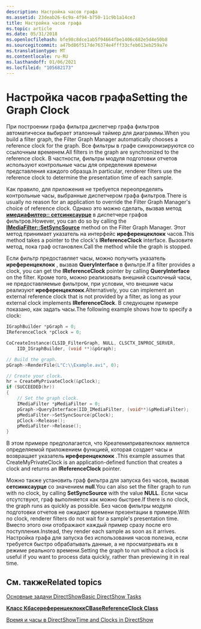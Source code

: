 ```yaml
---
description: Настройка часов графа
ms.assetid: 23deab26-6c9a-4f94-b750-11c9b1a14ce3
title: Настройка часов графа
ms.topic: article
ms.date: 05/31/2018
ms.openlocfilehash: bfe98c8dce1ab5f94664fbe1406c682e5d4e50b8
ms.sourcegitcommit: a47bd86f517de76374e4fff33cfeb613eb259a7e
ms.translationtype: MT
ms.contentlocale: ru-RU
ms.lasthandoff: 01/06/2021
ms.locfileid: "105682173"
---
```

# <a name="setting-the-graph-clock"></a><span data-ttu-id="c1b1e-103">Настройка часов графа</span><span class="sxs-lookup"><span data-stu-id="c1b1e-103">Setting the Graph Clock</span></span>

<span data-ttu-id="c1b1e-104">При построении графа фильтра диспетчер графа фильтров автоматически выбирает эталонный таймер для диаграммы.</span><span class="sxs-lookup"><span data-stu-id="c1b1e-104">When you build a filter graph, the Filter Graph Manager automatically chooses a reference clock for the graph.</span></span> <span data-ttu-id="c1b1e-105">Все фильтры в графе синхронизируются со ссылочным временем.</span><span class="sxs-lookup"><span data-stu-id="c1b1e-105">All filters in the graph are synchronized to the reference clock.</span></span> <span data-ttu-id="c1b1e-106">В частности, фильтры модуля подготовки отчетов используют контрольные часы для определения времени представления каждого образца.</span><span class="sxs-lookup"><span data-stu-id="c1b1e-106">In particular, renderer filters use the reference clock to determine the presentation time of each sample.</span></span>

<span data-ttu-id="c1b1e-107">Как правило, для приложения не требуется переопределять контрольные часы, выбранные диспетчером графа фильтров.</span><span class="sxs-lookup"><span data-stu-id="c1b1e-107">There is usually no reason for an application to override the Filter Graph Manager's choice of reference clock.</span></span> <span data-ttu-id="c1b1e-108">Однако это можно сделать, вызвав метод [**имедиафилтер:: сетсинксаурце**](/windows/desktop/api/Strmif/nf-strmif-imediafilter-setsyncsource) в диспетчере графов фильтров.</span><span class="sxs-lookup"><span data-stu-id="c1b1e-108">However, you can do so by calling the [**IMediaFilter::SetSyncSource**](/windows/desktop/api/Strmif/nf-strmif-imediafilter-setsyncsource) method on the Filter Graph Manager.</span></span> <span data-ttu-id="c1b1e-109">Этот метод принимает указатель на интерфейс **иреференцеклокк** часов.</span><span class="sxs-lookup"><span data-stu-id="c1b1e-109">This method takes a pointer to the clock's **IReferenceClock** interface.</span></span> <span data-ttu-id="c1b1e-110">Вызовите метод, пока граф остановлен.</span><span class="sxs-lookup"><span data-stu-id="c1b1e-110">Call the method while the graph is stopped.</span></span>

<span data-ttu-id="c1b1e-111">Если фильтр предоставляет часы, можно получить указатель **иреференцеклокк** , вызвав **QueryInterface** в фильтре.</span><span class="sxs-lookup"><span data-stu-id="c1b1e-111">If a filter provides a clock, you can get the **IReferenceClock** pointer by calling **QueryInterface** on the filter.</span></span> <span data-ttu-id="c1b1e-112">Кроме того, можно реализовать внешний ссылочный часы, не предоставляемые фильтром, при условии, что внешние часы реализуют **иреференцеклокк**.</span><span class="sxs-lookup"><span data-stu-id="c1b1e-112">Alternatively, you can implement an external reference clock that is not provided by a filter, as long as your external clock implements **IReferenceClock**.</span></span> <span data-ttu-id="c1b1e-113">В следующем примере показано, как задать часы.</span><span class="sxs-lookup"><span data-stu-id="c1b1e-113">The following example shows how to specify a clock:</span></span>


```C++
IGraphBuilder *pGraph = 0;
IReferenceClock *pClock = 0;

CoCreateInstance(CLSID_FilterGraph, NULL, CLSCTX_INPROC_SERVER, 
    IID_IGraphBuilder, (void **)&pGraph);

// Build the graph.
pGraph->RenderFile(L"C:\\Example.avi", 0);

// Create your clock.
hr = CreateMyPrivateClock(&pClock);
if (SUCCEEDED(hr))
{
    // Set the graph clock.
    IMediaFilter *pMediaFilter = 0;
    pGraph->QueryInterface(IID_IMediaFilter, (void**)&pMediaFilter);
    pMediaFilter->SetSyncSource(pClock);
    pClock->Release();
    pMediaFilter->Release();
}
```



<span data-ttu-id="c1b1e-114">В этом примере предполагается, что Креатемиприватеклокк является определяемой приложением функцией, которая создает часы и возвращает указатель **иреференцеклокк** .</span><span class="sxs-lookup"><span data-stu-id="c1b1e-114">This example assumes that CreateMyPrivateClock is an application-defined function that creates a clock and returns an **IReferenceClock** pointer.</span></span>

<span data-ttu-id="c1b1e-115">Можно также установить граф фильтра для запуска без часов, вызвав **сетсинксаурце** со значением **null**.</span><span class="sxs-lookup"><span data-stu-id="c1b1e-115">You can also set the filter graph to run with no clock, by calling **SetSyncSource** with the value **NULL**.</span></span> <span data-ttu-id="c1b1e-116">Если часы отсутствуют, граф выполняется как можно быстрее.</span><span class="sxs-lookup"><span data-stu-id="c1b1e-116">If there is no clock, the graph runs as quickly as possible.</span></span> <span data-ttu-id="c1b1e-117">Без часов фильтры модуля подготовки отчетов не ожидают времени презентации в примере.</span><span class="sxs-lookup"><span data-stu-id="c1b1e-117">With no clock, renderer filters do not wait for a sample's presentation time.</span></span> <span data-ttu-id="c1b1e-118">Вместо этого они отображают каждый пример сразу после его поступления.</span><span class="sxs-lookup"><span data-stu-id="c1b1e-118">Instead, they render each sample as soon as it arrives.</span></span> <span data-ttu-id="c1b1e-119">Настройка графа для запуска без использования часов полезна, если требуется быстро обрабатывать данные, а не просматривать их в режиме реального времени.</span><span class="sxs-lookup"><span data-stu-id="c1b1e-119">Setting the graph to run without a clock is useful if you want to process data quickly, rather than previewing it in real time.</span></span>

## <a name="related-topics"></a><span data-ttu-id="c1b1e-120">См. также</span><span class="sxs-lookup"><span data-stu-id="c1b1e-120">Related topics</span></span>

<dl> <dt>

[<span data-ttu-id="c1b1e-121">Основные задачи DirectShow</span><span class="sxs-lookup"><span data-stu-id="c1b1e-121">Basic DirectShow Tasks</span></span>](basic-directshow-tasks.md)
</dt> <dt>

[<span data-ttu-id="c1b1e-122">**Класс Кбасереференцеклокк**</span><span class="sxs-lookup"><span data-stu-id="c1b1e-122">**CBaseReferenceClock Class**</span></span>](cbasereferenceclock.md)
</dt> <dt>

[<span data-ttu-id="c1b1e-123">Время и часы в DirectShow</span><span class="sxs-lookup"><span data-stu-id="c1b1e-123">Time and Clocks in DirectShow</span></span>](time-and-clocks-in-directshow.md)
</dt> </dl>

 

 



